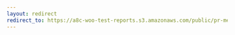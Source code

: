 ```yaml
---
layout: redirect
redirect_to: https://a8c-woo-test-reports.s3.amazonaws.com/public/pr-merge/37914/e2e/index.html
---
```

